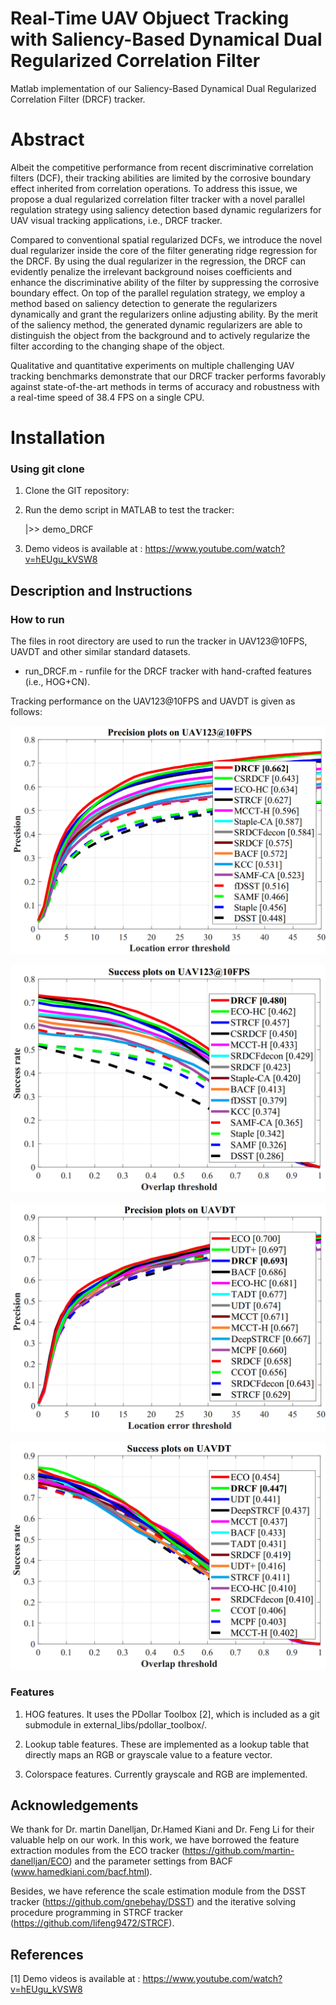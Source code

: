 # Real-Time UAV Objuect Tracking with Saliency-Based Dynamical Dual Regularized Correlation Filter

Matlab implementation of our Saliency-Based Dynamical Dual
Regularized Correlation Filter  (DRCF) tracker.

# Abstract 
Albeit the competitive performance from recent discriminative correlation filters (DCF), their tracking abilities are limited by the corrosive boundary effect inherited from correlation operations. To address this issue, we propose a dual regularized correlation filter tracker with a novel parallel regulation strategy using saliency detection based dynamic regularizers for UAV visual tracking applications, i.e., DRCF tracker. 

Compared to conventional spatial regularized DCFs, we introduce the novel dual regularizer inside the core of the filter generating ridge regression for the DRCF. By using the dual regularizer in the regression, the DRCF can evidently penalize the irrelevant background noises coefficients and enhance the discriminative ability of the filter by suppressing the corrosive boundary effect. On top of the parallel regulation strategy,
we employ a method based on saliency detection to generate the regularizers dynamically and grant the regularizers online adjusting ability. By the merit of the saliency method, the generated dynamic regularizers are able to distinguish the object from the background and to actively regularize the filter according to the changing shape of the object. 

Qualitative and quantitative experiments on multiple challenging UAV tracking benchmarks demonstrate that our DRCF tracker performs favorably against state-of-the-art methods in terms of accuracy and robustness with a real-time speed of 38.4 FPS on a single
CPU.

# Installation

### Using git clone

1. Clone the GIT repository:

   

2. Run the demo script in MATLAB to test the tracker:

   |>> demo_DRCF

   

3. Demo videos is available at : https://www.youtube.com/watch?v=hEUgu_kVSW8

## Description and Instructions

### How to run

The files in root directory are used to run the tracker in UAV123@10FPS, UAVDT and other similar standard datasets.

* run_DRCF.m  -  runfile for the DRCF tracker with hand-crafted features (i.e., HOG+CN).

Tracking performance on the UAV123@10FPS and UAVDT is given as follows:

![Precision Plot on UAV123@10FPS benchmark](https://github.com/sadwfi/DRCF-tracker-upload/raw/master/results/precision%20UAV123%4010FPS.png)  

![Success Plot on UAV123@10FPS benchmark](https://github.com/sadwfi/DRCF-tracker-upload/raw/master/results/success%20UAV123%4010FPS.png)

![Precision Plot on UAVDT benchmark](https://github.com/sadwfi/DRCF-tracker-upload/raw/master/results/precision%20UAVDT.png)

![Success Plot on UAVDT benchmark](https://github.com/sadwfi/DRCF-tracker-upload/raw/master/results/success%20UAVDT.png)

### Features

1. HOG features. It uses the PDollar Toolbox [2], which is included as a git submodule in external_libs/pdollar_toolbox/.

2. Lookup table features. These are implemented as a lookup table that directly maps an RGB or grayscale value to a feature vector.

3. Colorspace features. Currently grayscale and RGB are implemented.

## Acknowledgements

We thank for Dr. martin Danelljan, Dr.Hamed Kiani and  Dr. Feng  Li for their valuable help on our work. In this work,
we have borrowed the feature extraction modules from the ECO tracker (https://github.com/martin-danelljan/ECO) and the parameter settings from BACF (www.hamedkiani.com/bacf.html).

Besides, we have reference the scale estimation module from the DSST tracker (https://github.com/gnebehay/DSST) and the iterative solving procedure programming in STRCF tracker (https://github.com/lifeng9472/STRCF).

## References

[1]  Demo videos is available at : https://www.youtube.com/watch?v=hEUgu_kVSW8